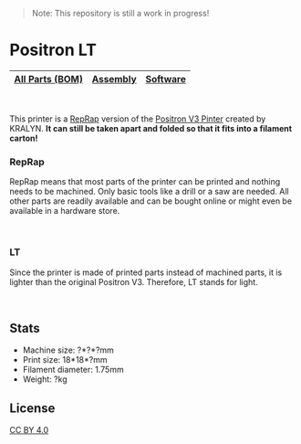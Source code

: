 > Note: This repository is still a work in progress!

# Positron LT

| [All Parts (BOM)](/Parts) | [Assembly](/Assembly) | [Software](/Software) | 
| --- | :---: | --- |

<br>

This printer is a [RepRap](https://reprap.org/wiki/RepRap) version of the [Positron V3 Pinter](https://github.com/KRALYN/PositronV3) created by KRALYN. **It can still be taken apart and folded so that it fits into a filament carton!**

### RepRap
RepRap means that most parts of the printer can be printed and nothing needs to be machined. Only basic tools like a drill or a saw are needed. All other parts are readily available and can be bought online or might even be available in a hardware store.

<br>

### LT
Since the printer is made of printed parts instead of machined parts, it is lighter than the original Positron V3. Therefore, LT stands for light.

<br>

## Stats

- Machine size: ?\*?\*?mm
- Print size: 18\*18\*?mm
- Filament diameter: 1.75mm
- Weight: ?kg

## License
[CC BY 4.0](https://creativecommons.org/licenses/by/4.0/)
